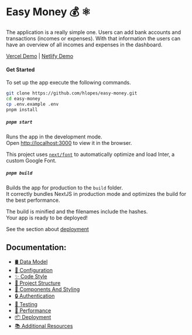 # Easy Money 💰 ⚛️

The application is a really simple one. Users can add bank accounts and transactions (incomes or expenses). With that information the users can have an overview of all incomes and expenses in the dashboard.

[Vercel Demo](https://easy-money-git-main-hlopes.vercel.app/) | [Netlify Demo](https://relaxed-gnome-88a9f6.netlify.app/)

#### Get Started

To set up the app execute the following commands.

```bash
git clone https://github.com/hlopes/easy-money.git
cd easy-money
cp .env.example .env
pnpm install
```

##### `pnpm start`

Runs the app in the development mode.\
Open [http://localhost:3000](http://localhost:3000) to view it in the browser.

This project uses [`next/font`](https://nextjs.org/docs/basic-features/font-optimization) to automatically optimize and load Inter, a custom Google Font.

##### `pnpm build`

Builds the app for production to the `build` folder.\
It correctly bundles NextJS in production mode and optimizes the build for the best performance.

The build is minified and the filenames include the hashes.\
Your app is ready to be deployed!

See the section about [deployment](./deployment.md)

## Documentation:

- [🛢️ Data Model](docs/data-model.md)
- [🔧 Configuration](docs/configuration.md)
- [✨ Code Style](docs/code-style.md)
- [📁 Project Structure](https://nextjs.org/docs/getting-started/project-structure)
- [🌈 Components And Styling](docs/components-and-styling.md)
- [🔒 Authentication](https://clerk.com/)
- [🤖 Testing](docs/testing.md)
- [🚀 Performance](https://nextjs.org/docs/app/building-your-application/optimizing)
- [📦 Deployment](docs/deployment.md)
- [📚 Additional Resources](docs/resources.md)